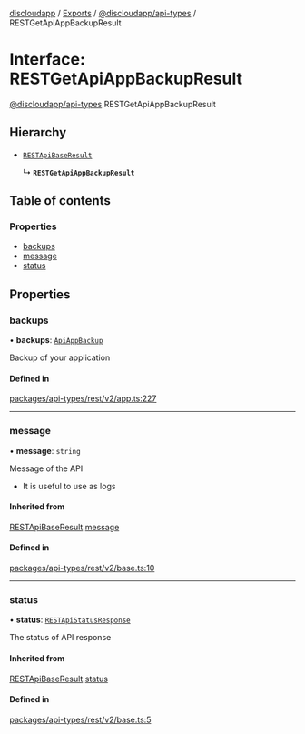 [discloudapp](../README.md) / [Exports](../modules.md) / [@discloudapp/api-types](../modules/discloudapp_api_types.md) / RESTGetApiAppBackupResult

# Interface: RESTGetApiAppBackupResult

[@discloudapp/api-types](../modules/discloudapp_api_types.md).RESTGetApiAppBackupResult

## Hierarchy

- [`RESTApiBaseResult`](discloudapp_api_types.RESTApiBaseResult.md)

  ↳ **`RESTGetApiAppBackupResult`**

## Table of contents

### Properties

- [backups](discloudapp_api_types.RESTGetApiAppBackupResult.md#backups)
- [message](discloudapp_api_types.RESTGetApiAppBackupResult.md#message)
- [status](discloudapp_api_types.RESTGetApiAppBackupResult.md#status)

## Properties

### backups

• **backups**: [`ApiAppBackup`](discloudapp_api_types.ApiAppBackup.md)

Backup of your application

#### Defined in

[packages/api-types/rest/v2/app.ts:227](https://github.com/discloud/discloud.app/blob/0fe6620/packages/api-types/rest/v2/app.ts#L227)

___

### message

• **message**: `string`

Message of the API
- It is useful to use as logs

#### Inherited from

[RESTApiBaseResult](discloudapp_api_types.RESTApiBaseResult.md).[message](discloudapp_api_types.RESTApiBaseResult.md#message)

#### Defined in

[packages/api-types/rest/v2/base.ts:10](https://github.com/discloud/discloud.app/blob/0fe6620/packages/api-types/rest/v2/base.ts#L10)

___

### status

• **status**: [`RESTApiStatusResponse`](../modules/discloudapp_api_types.md#restapistatusresponse)

The status of API response

#### Inherited from

[RESTApiBaseResult](discloudapp_api_types.RESTApiBaseResult.md).[status](discloudapp_api_types.RESTApiBaseResult.md#status)

#### Defined in

[packages/api-types/rest/v2/base.ts:5](https://github.com/discloud/discloud.app/blob/0fe6620/packages/api-types/rest/v2/base.ts#L5)
